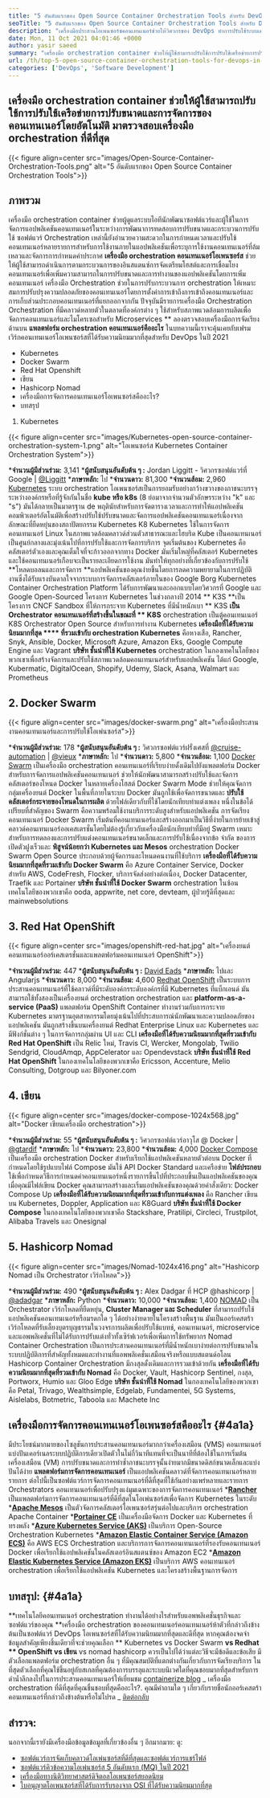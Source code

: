 ```yaml
---
title: "5 อันดับแรกของ Open Source Container Orchestration Tools สำหรับ DevOps 2021" 
seoTitle: "5 อันดับแรกของ Open Source Container Orchestration Tools สำหรับ DevOps 2021" 
description: "เครื่องมือประสานโอเพนซอร์ซคอนเทนเนอร์ช่วยให้วิศวกรของ DevOps ทำการปรับใช้ระบบเครือข่ายการปรับขนาดและการจัดการของคอนเทนเนอร์โดยอัตโนมัติ" 
date: Mon, 11 Oct 2021 04:01:46 +0000
author: yasir saeed
summary: "เครื่องมือ orchestration container ช่วยให้ผู้ใช้สามารถปรับใช้การปรับใช้เครือข่ายการปรับขนาดและการจัดการของคอนเทนเนอร์โดยอัตโนมัติ ลองตรวจสอบเครื่องมือ orchestration ที่ดีที่สุด" 
url: /th/top-5-open-source-container-orchestration-tools-for-devops-in-2021/
categories: ['DevOps', 'Software Development']
---
```


## เครื่องมือ orchestration container ช่วยให้ผู้ใช้สามารถปรับใช้การปรับใช้เครือข่ายการปรับขนาดและการจัดการของคอนเทนเนอร์โดยอัตโนมัติ มาตรวจสอบเครื่องมือ orchestration ที่ดีที่สุด

{{< figure align=center src="images/Open-Source-Container-Orchestration-Tools.png" alt="5 อันดับแรกของ Open Source Container Orchestration Tools">}}


## **ภาพรวม** 
เครื่องมือ orchestration container ช่วยผู้ดูแลระบบไอทีนักพัฒนาซอฟต์แวร์และผู้ใช้ในการจัดการแอปพลิเคชันคอนเทนเนอร์ในระหว่างการพัฒนาการทดสอบการปรับขนาดและกระบวนการปรับใช้ ซอฟต์แวร์ Orchestration เหล่านี้ยังอำนวยความสะดวกในการกำหนดเวลาและปรับใช้คอนเทนเนอร์หลายรายการสำหรับการใช้งานภายในแอปพลิเคชันเพื่อระบุการใช้งานคอนเทนเนอร์ที่ล้มเหลวและจัดการการกำหนดค่าประกาศ **เครื่องมือ orchestration คอนเทนเนอร์โอเพนซอร์ส**  ช่วยให้ผู้ใช้สามารถดำเนินการตามกระบวนการของอินสแตนซ์การจัดเตรียมโฮสต์และการเชื่อมโยงคอนเทนเนอร์เพื่อเพิ่มความสามารถในการปรับขนาดและการทำงานของแอปพลิเคชันโดยการเพิ่มคอนเทนเนอร์
เครื่องมือ Orchestration ช่วยในการปรับกระบวนการ orchestration ให้เหมาะสมการปรับปรุงความปลอดภัยของคอนเทนเนอร์โดยการตั้งค่าการเข้าถึงการเข้าถึงคอนเทนเนอร์และการเก็บส่วนประกอบคอนเทนเนอร์ที่แยกออกจากกัน ปัจจุบันมีรายการเครื่องมือ Orchestration Orchestration ที่มีคลาวด์หลายตัวในตลาดที่องค์กรต่าง ๆ ใช้สำหรับสภาพแวดล้อมการผลิตเพื่อจัดการคอนเทนเนอร์และไมโครเซอสำหรับ Microservices ** ลองตรวจสอบเครื่องมือการจัดเรียงด้านบน
**แพลตฟอร์ม orchestration คอนเทนเนอร์คืออะไร**  ในบทความนี้เราจะคุ้นเคยกับเฟรมเวิร์กคอนเทนเนอร์โอเพนซอร์สที่ได้รับความนิยมมากที่สุดสำหรับ DevOps ในปี 2021
  * Kubernetes
  * Docker Swarm
  * Red Hat Openshift
  * เขียน
  * Hashicorp Nomad
  * เครื่องมือการจัดการคอนเทนเนอร์โอเพนซอร์สคืออะไร?
  * บทสรุป
1. Kubernetes

{{< figure align=center src="images/Kubernetes-open-source-container-orchestration-system-1.png" alt="โอเพนซอร์ส Kubernetes Container Orchestration System">}}

  ***จำนวนผู้มีส่วนร่วม:**  3,141
  ***ผู้สนับสนุนอันดับต้น ๆ :**  Jordan Liggitt - วิศวกรซอฟต์แวร์ที่ Google | [@Liggitt][1]
  ***ภาษาหลัก:**  ไป
  ***จำนวนดาว:**  81,300
  ***จำนวนส้อม:**  2,960
[Kubernetes][2] ระบบ orchestration โอเพนซอร์สเป็นการยอมรับอย่างกว้างขวางของภาชนะบรรจุระหว่างองค์กรหรือที่รู้จักกันในชื่อ **kube หรือ k8s**  (8 ย่อมาจากจำนวนตัวอักษรระหว่าง "k" และ "s") มันได้กลายเป็นมาตรฐาน de พฤตินัยสำหรับการจัดตารางเวลาและการทำให้แอปพลิเคชันคอมพิวเตอร์อัตโนมัติเพื่อสร้างปรับใช้ปรับขนาดและจัดการแอปพลิเคชันคอนเทนเนอร์เนื่องจากลักษณะที่ยืดหยุ่นของสถาปัตยกรรม Kubernetes K8 Kubernetes ใช้ในการจัดการคอนเทนเนอร์ Linux ในสภาพแวดล้อมคลาวด์ส่วนตัวสาธารณะและไฮบริด Kube เป็นคอนเทนเนอร์เป็นศูนย์กลางและมุ่งเน้นไปที่การปรับใช้และการจัดการบริการ
จุดเริ่มต้นของ Kubernetes คือคลัสเตอร์ตัวเองและคุณเต็มใจที่จะก้าวออกจากทาง Docker มันเริ่มใหญ่ที่คลัสเตอร์ Kubernetes และใช้คอนเทนเนอร์เกือบจะเป็นรายละเอียดการใช้งาน มันทำให้ทุกอย่างที่เกี่ยวข้องกับการปรับใช้ **โหลดบอลนและการจัดการ  **แอปพลิเคชันของคุณง่ายขึ้นโดยการลดความพยายามในการปฏิบัติงานซึ่งได้รับแรงบันดาลใจจากระบบการจัดการคลัสเตอร์ภายในของ Google Borg Kubernetes Container Orchestration Platform ได้รับการพัฒนาและออกแบบโดยวิศวกรที่ Google และ Google Open-Sourced โครงการ Kubernetes ในช่วงกลางปี ​​2014 **  K3S  **เป็นโครงการ CNCF Sandbox ที่ให้การกระจาย Kubernetes ที่มีน้ำหนักเบา **  K3S  **เป็น Orchestrator คอนเทนเนอร์ที่สร้างขึ้นในขณะที่ **  K8S**  orchestration เป็นตู้คอนเทนเนอร์ K8S Orchestrator Open Source สำหรับการทำงาน Kubernetes
**เครื่องมือที่ได้รับความนิยมมากที่สุด  ****  ที่รวมเข้ากับ orchestration Kubernetes**  คือหางเสือ, Rancher, Snyk, Ansible, Docker, Microsoft Azure, Amazon Eks, Google Compute Engine และ Vagrant
**บริษัท ชั้นนำที่ใช้ Kubernetes**  orchestration ในกองเทคโนโลยีของพวกเขาเพื่อสร้างจัดการและปรับใช้สภาพแวดล้อมคอนเทนเนอร์สำหรับแอปพลิเคชัน ได้แก่ Google, Kubermatic, DigitalOcean, Shopify, Udemy, Slack, Asana, Walmart และ Prometheus

## 2. Docker Swarm

{{< figure align=center src="images/docker-swarm.png" alt="เครื่องมือประสานงานคอนเทนเนอร์และการปรับใช้โอเพ่นซอร์ส">}}

  ***จำนวนผู้มีส่วนร่วม:**  178
  ***ผู้สนับสนุนอันดับต้น ๆ :**  วิศวกรซอฟต์แวร์ฝรั่งเศสที่ [@cruise-automation][3] | [@vieux][4]
  ***ภาษาหลัก:**  ไป
  ***จำนวนดาว:**  5,800
  ***จำนวนส้อม:**  1,100
[Docker Swarm][5] เป็นเครื่องมือ orchestration คอนเทนเนอร์ที่เรียบง่ายดั้งเดิมไปยังแพลตฟอร์ม Docker สำหรับการจัดการแอปพลิเคชันคอนเทนเนอร์ ช่วยให้นักพัฒนาสามารถสร้างปรับใช้และจัดการคลัสเตอร์ของโหนด Docker ในหลายเครื่องโฮสต์ Docker Swarm Mode ช่วยให้คุณจัดการกลุ่มเครื่องยนต์ Docker ในพื้นที่ภายในระบบ Docker มันถูกใช้เพื่อจัดการขนาดและ **ปรับใช้คลัสเตอร์กระจายของโหนดในการผลิต**  ด้วยไฟล์เดียวกับที่ใช้โดยนักเทียบท่าแต่งเพลง หนึ่งในข้อได้เปรียบที่สำคัญของ Swarm คือความพร้อมใช้งานบริการระดับสูงสำหรับแอปพลิเคชัน
การจัดเรียงคอนเทนเนอร์ Docker Swarm เริ่มต้นที่คอนเทนเนอร์และสร้างออกมาเป็นวิธีที่ง่ายในการย้ายเข้าสู่คลาวด์คอนเทนเนอร์ออเคสเตรชั่นโดยไม่ต้องรู้เกี่ยวกับเครื่องมือนักเทียบท่าที่มีอยู่ Swarm เหมาะสำหรับการทดลองและการปรับแต่งคอนเทนเนอร์ขนาดเล็กและการปรับใช้เนื่องจากข้อ จำกัด ของการเปิดตัวฝูงเร็วและ **พิสูจน์น้อยกว่า Kubernetes และ Mesos**  orchestration Docker Swarm Open Source ประกอบด้วยผู้จัดการและโหนดคนงานที่ใช้บริการ
**เครื่องมือที่ได้รับความนิยมมากที่สุดที่รวมเข้ากับ Docker Swarm**  คือ Azure Container Service, Docker สำหรับ AWS, CodeFresh, Flocker, บริการจัดส่งอย่างต่อเนื่อง, Docker Datacenter, Traefik และ Portainer
**บริษัท ชั้นนำที่ใช้ Docker Swarm**  orchestration ในซ้อนเทคโนโลยีของพวกเขาคือ ooda, appwrite, net core, devteam, ผู้ป่วยรู้ดีที่สุดและ mainwebsolutions

## 3. Red Hat OpenShift

{{< figure align=center src="images/openshift-red-hat.jpg" alt="เครื่องยนต์คอนเทนเนอร์ออร์เคสเตรชั่นและแพลตฟอร์มคอนเทนเนอร์ OpenShift">}}

  ***จำนวนผู้มีส่วนร่วม:**  447
  ***ผู้สนับสนุนอันดับต้น ๆ :**  [David Eads][6]
  ***ภาษาหลัก:**  ไปและ Angularjs
  ***จำนวนดาว:**  8,000
  ***จำนวนส้อม:**  4,600
[Redhat OpenShift][7] เป็นระบบการประสานคอนเทนเนอร์ที่ใช้คลาวด์ที่มีระดับองค์กรระดับองค์กรที่มี Kubernetes ที่แบ็กเอนด์ มันสามารถใช้ทั้งสองเป็นเครื่องยนต์ orchestration orchestration และ **platform-as-a-service (PaaS)**  แพลตฟอร์ม OpenShift Container ทำงานร่วมกับการกระจาย Kubernetes มาตรฐานอุตสาหกรรมโดยมุ่งเน้นไปที่ประสบการณ์นักพัฒนาและความปลอดภัยของแอปพลิเคชัน มันถูกสร้างขึ้นบนเครื่องยนต์ Redhat Enterprise Linux และ Kubernetes และมีฟังก์ชั่นต่าง ๆ ในการจัดการกลุ่มผ่าน UI และ CLI
**เครื่องมือที่ได้รับความนิยมมากที่สุดที่รวมเข้ากับ Red Hat OpenShift**  เป็น Relic ใหม่, Travis CI, Wercker, Mongolab, Twilio Sendgrid, CloudAmqp, AppCelerator และ Opendevstack
**บริษัท ชั้นนำที่ใช้ Red Hat OpenShift**  ในกองเทคโนโลยีของพวกเขาคือ Ericsson, Accenture, Melio Consulting, Dotgroup และ Bilyoner.com

## 4. เขียน

{{< figure align=center src="images/docker-compose-1024x568.jpg" alt="Docker เขียนเครื่องมือ orchestration">}}

  ***จำนวนผู้มีส่วนร่วม:**  55
  ***ผู้สนับสนุนอันดับต้น ๆ :**  วิศวกรซอฟต์แวร์อาวุโส @ Docker | [@gtardif][8]
  ***ภาษาหลัก:**  ไป
  ***จำนวนดาว:**  23,800
  ***จำนวนส้อม:**  4,000
[Docker Compose][9] เป็นเครื่องมือ orchestration Docker สำหรับเรียกใช้แอปพลิเคชันหลายตัวต่อบน Docker ที่กำหนดโดยใช้รูปแบบไฟล์ Compose มันใช้ API Docker Standard และเครือข่าย **ไฟล์ประกอบ**  ใช้เพื่อกำหนดวิธีการกำหนดค่าคอนเทนเนอร์หนึ่งรายการขึ้นไปที่ประกอบขึ้นเป็นแอปพลิเคชันของคุณ เมื่อคุณมีไฟล์เขียน Docker คุณสามารถสร้างและเริ่มแอปพลิเคชันของคุณด้วยคำสั่งเดียว: Docker Compose Up
**เครื่องมือที่ได้รับความนิยมมากที่สุดที่รวมเข้ากับการแต่งเพลง**  คือ Rancher เขียนบน Kubernetes, Doppler, Application และ K8Guard
**บริษัท ชั้นนำที่ใช้ Docker Compose**  ในกองเทคโนโลยีของพวกเขาคือ Stackshare, Pratilipi, Circleci, Trustpilot, Alibaba Travels และ Onesignal

## 5. Hashicorp Nomad

{{< figure align=center src="images/Nomad-1024x416.png" alt="Hashicorp Nomad เป็น Orchestrator เวิร์กโหลด">}}

  ***จำนวนผู้มีส่วนร่วม:**  490
  ***ผู้สนับสนุนอันดับต้น ๆ :**  Alex Dadgar ที่ HCP @hashicorp | [@adadgar][10]
  ***ภาษาหลัก:**  Python
  ***จำนวนดาว:**  10,000
  ***จำนวนส้อม:**  1,400
[NOMAD][11] เป็น Orchestrator เวิร์กโหลดที่ยืดหยุ่น, **Cluster Manager และ Scheduler**  ที่สามารถปรับใช้แอปพลิเคชันคอนเทนเนอร์หรือมรดกใด ๆ ได้อย่างง่ายดายในโครงสร้างพื้นฐาน มันเป็นออร์เคสตร้าเวิร์กโหลดที่รับเลี้ยงบุตรบุญธรรมในวงจรการผลิตเพื่อปรับใช้แบทช์, คอนเทนเนอร์, microservice และแอพพลิเคชั่นที่ไม่ได้รับการปรับแต่งทั่วทั้งเซิร์ฟเวอร์เพื่อเพิ่มการใช้ทรัพยากร Nomad Container Orchestration เป็นการประสานคอนเทนเนอร์ที่มีน้ำหนักเบาง่ายต่อการปรับขนาดในระบบปฏิบัติการที่สำคัญทั้งหมดและทำงานที่แอพพลิเคชั่นเสมือนจริงหรือแบบสแตนด์อโลน Hashicorp Container Orchestration มีกงสุลดั้งเดิมและการรวมเข้าด้วยกัน
**เครื่องมือที่ได้รับความนิยมมากที่สุดที่รวมเข้ากับ Nomad**  คือ Docker, Vault, Hashicorp Sentinel, กงสุล, Portworx, Humio และ Gloo Edge
**บริษัท ชั้นนำที่ใช้ Nomad**  ในกองเทคโนโลยีของพวกเขาคือ Petal, Trivago, Wealthsimple, Edgelab, Fundamentei, 5G Systems, Aislelabs, Botmetric, Taboola และ Machete Inc

## **เครื่องมือการจัดการคอนเทนเนอร์โอเพนซอร์สคืออะไร** {#4a1a}
มีประโยชน์มากมายของโซลูชันการประสานคอนเทนเนอร์มากกว่าเครื่องเสมือน (VMS) คอนเทนเนอร์แบ่งปันเคอร์เนลระบบปฏิบัติการเดียวเปิดตัวในไม่กี่วินาทีแทนที่จะเป็นนาทีที่ต้องใช้ในการเริ่มต้นเครื่องเสมือน (VM) การปรับขนาดและการทำซ้ำภาชนะบรรจุนั้นง่ายมากมีขนาดดิสก์ขนาดเล็กและแบ่งปันได้ง่าย **แพลตฟอร์มการจัดการคอนเทนเนอร์**  เป็นแอปพลิเคชันคลาวด์ที่จัดการคอนเทนเนอร์หลายรายการ ต่อไปนี้เป็นซอฟต์แวร์การจัดการคอนเทนเนอร์ที่ดีที่สุดที่ใช้กันอย่างแพร่หลายและรายการ Orchestrators คอนเทนเนอร์เพื่อปรับปรุงแง่มุมเฉพาะของการจัดการคอนเทนเนอร์
  ***[Rancher][12]**  เป็นแพลตฟอร์มการจัดการคอนเทนเนอร์ที่ดีที่สุดในโอเพ่นซอร์สเพื่อจัดการ Kubernetes ในระดับ
  ***[Apache Mesos][13]**  เป็นตัวจัดการคลัสเตอร์โอเพนซอร์สรุ่นต่อไปและบริการ orchestration Apache Container
  ***[Portainer CE][14]**  เป็นเครื่องมือจัดการ Docker และ Kubernetes ที่ทรงพลัง
  ***[Azure Kubernetes Service (AKS)][15]**  เป็นบริการ Open-Source Orchestration Kubernetes
  ***[Amazon Elastic Container Service (Amazon ECS)][16]**  คือ AWS ECS Orchestration และบริการการจัดการคอนเทนเนอร์ที่รองรับคอนเทนเนอร์ Docker เพื่อเรียกใช้แอปพลิเคชันในคลัสเตอร์อินสแตนซ์ของ Amazon EC2
  ***[Amazon Elastic Kubernetes Service (Amazon EKS)][17]**  เป็นบริการ AWS คอนเทนเนอร์ orchestration เพื่อเรียกใช้แอปพลิเคชัน Kubernetes และโครงสร้างพื้นฐานการจัดการ

## **บทสรุป:** {#4a1a}
**เทคโนโลยีคอนเทนเนอร์ orchestration ทำงานได้อย่างไรสำหรับแอพพลิเคชั่นธุรกิจและซอฟต์แวร์ของคุณ  **เครื่องมือ orchestration ของคอนเทนเนอร์คอนเทนเนอร์ห้าตัวที่กล่าวถึงข้างต้นเป็นซอฟต์แวร์ DevOps โอเพนซอร์สที่ได้รับความนิยมมากที่สุดและดีที่สุด หากคุณต้องจดจำข้อมูลสำคัญเพียงชิ้นเดียวที่จะช่วยคุณเลือก **  Kubernetes vs Docker Swarm  **vs Redhat **  OpenShift vs เขียน**  vs nomad hashicorp ควรเป็นไปได้ว่าแต่ละวิธีจะมีข้อดีและข้อเสีย มีตัวเลือกแพลตฟอร์ม orchestration อื่น ๆ ที่มีคุณสมบัติที่แตกต่างกันเกี่ยวกับการจัดเรียงบริการ ในที่สุดตัวเลือกที่คุณใช้ขึ้นอยู่กับสเกลที่คุณต้องการบรรลุและระบบนิเวศใดที่คุณชอบมากที่สุดสำหรับการดำน้ำลึกลงไปในการประสานคอนเทนเนอร์ให้เยี่ยมชม [containerize blog][18]
_ เครื่องมือ orchestration ที่ดีที่สุดที่คุณชื่นชอบที่สุดคืออะไร?. คุณมีคำถามใด ๆ เกี่ยวกับรายชื่อนักออร์เคสตร้าคอนเทนเนอร์ที่กล่าวถึงข้างต้นหรือไม่โปรด _ [ติดต่อกลับ][19]

## สำรวจ:
นอกจากนี้เรายังมีเครื่องมือข้อมูลข้อมูลที่เกี่ยวข้องอื่น ๆ อีกมากมาย: ดู:
  * [ซอฟต์แวร์การจัดเก็บคลาวด์โอเพ่นซอร์สที่ดีที่สุดและซอฟต์แวร์การแชร์ไฟล์][20]
  * [ซอฟต์แวร์คิวข้อความโอเพ่นซอร์ส 5 อันดับแรก (MQ) ในปี 2021][21]
  * [เครื่องมือทางนิติวิทยาศาสตร์ดิจิตอลโอเพนซอร์สยอดนิยม][22]
  * [ใบอนุญาตโอเพนซอร์สที่ได้รับการรับรองจาก OSI ที่ได้รับความนิยมมากที่สุด][23]

  
[1]: https://twitter.com/liggitt?lang=en
[2]: https://kubernetes.io/
[3]: https://github.com/cruise-automation
[4]: https://twitter.com/vieux?lang=en
[5]: https://github.com/docker-archive/classicswarm
[6]: https://github.com/deads2k
[7]: https://github.com/openshift/origin
[8]: https://twitter.com/gtardif?lang=en
[9]: https://github.com/docker/compose
[10]: https://twitter.com/adadgar?lang=en
[11]: https://github.com/hashicorp/nomad
[12]: https://github.com/rancher/rancher
[13]: https://github.com/apache/mesos
[14]: https://github.com/portainer/portainer
[15]: https://github.com/Azure/AKS
[16]: https://github.com/aws/amazon-ecs-agent
[17]: https://github.com/aws/eks-distro
[18]: https://blog.containerize.com/
[19]: mailto:yasir.saeed@aspose.com
[20]: https://products.containerize.com/backup-and-sync/
[21]: https://blog.containerize.com/message-queue-software/top-5-open-source-message-queue-software-in-2021/
[22]: https://blog.containerize.com/digital-forensic-tools/top-5-open-source-digital-forensic-tools-in-2021/
[23]: https://blog.containerize.com/licenses-standards/top-5-most-popular-osi-approved-open-source-licenses-of-2021/
